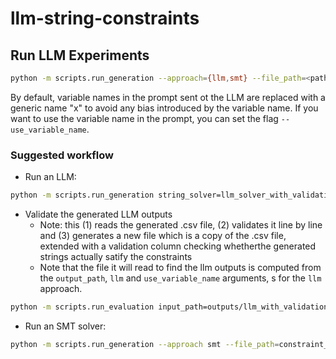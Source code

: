 # llm-string-constraints

## Run LLM Experiments
```bash
python -m scripts.run_generation --approach={llm,smt} --file_path=<path_to_the_constraint_file> --output_path=<path_to_save_results> --llm=<llm_name> [--use_variable_name] --smt_solver={z3}
```

By default, variable names in the prompt sent ot the LLM are replaced with a generic name "x" to avoid any bias introduced by the variable name. If you want to use the variable name in the prompt, you can set the flag `--use_variable_name`.

### Suggested workflow

* Run an LLM:
```bash
python -m scripts.run_generation string_solver=llm_solver_with_validation constraint_store=mo2re string_solver/validator=ground_truth_python
```

* Validate the generated LLM outputs
    * Note: this (1) reads the generated .csv file, (2) validates it line by line and (3) generates a new file which is a copy of the .csv file, extended with a validation column checking whetherthe generated strings actually satify the constraints
    * Note that the file it will read to find the llm outputs is computed from the `output_path`, `llm` and `use_variable_name` arguments, s for the `llm` approach.
```bash
python -m scripts.run_evaluation input_path=outputs/llm_with_validation/2025-02-28_14-03-36/gpt-4o-mini.csv
```

* Run an SMT solver:
```bash
python -m scripts.run_generation --approach smt --file_path=constraint_files/constraints.csv --output_path results/smt --smt_solver=z3
```
